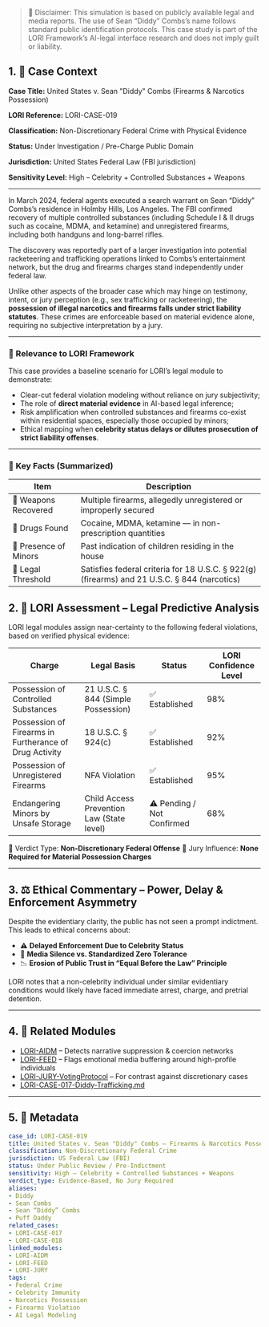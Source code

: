 > 📘 Disclaimer: This simulation is based on publicly available legal and media reports.
> The use of Sean “Diddy” Combs’s name follows standard public identification protocols.
> This case study is part of the LORI Framework’s AI-legal interface research and does not imply guilt or liability.

## 1. 🎯 Case Context

**Case Title:** United States v. Sean "Diddy" Combs (Firearms & Narcotics Possession)

**LORI Reference:** LORI-CASE-019

**Classification:** Non-Discretionary Federal Crime with Physical Evidence

**Status:** Under Investigation / Pre-Charge Public Domain

**Jurisdiction:** United States Federal Law (FBI jurisdiction)

**Sensitivity Level:** High – Celebrity + Controlled Substances + Weapons

---

In March 2024, federal agents executed a search warrant on Sean “Diddy” Combs’s residence in Holmby Hills, Los Angeles. The FBI confirmed recovery of multiple controlled substances (including Schedule I & II drugs such as cocaine, MDMA, and ketamine) and unregistered firearms, including both handguns and long-barrel rifles.

The discovery was reportedly part of a larger investigation into potential racketeering and trafficking operations linked to Combs’s entertainment network, but the drug and firearms charges stand independently under federal law.

Unlike other aspects of the broader case which may hinge on testimony, intent, or jury perception (e.g., sex trafficking or racketeering), the **possession of illegal narcotics and firearms falls under strict liability statutes**. These crimes are enforceable based on material evidence alone, requiring no subjective interpretation by a jury.

---

### 📌 Relevance to LORI Framework

This case provides a baseline scenario for LORI’s legal module to demonstrate:
- Clear-cut federal violation modeling without reliance on jury subjectivity;
- The role of **direct material evidence** in AI-based legal inference;
- Risk amplification when controlled substances and firearms co-exist within residential spaces, especially those occupied by minors;
- Ethical mapping when **celebrity status delays or dilutes prosecution of strict liability offenses**.

---

### 🔎 Key Facts (Summarized)

| Item | Description |
|------|-------------|
| 🔫 Weapons Recovered | Multiple firearms, allegedly unregistered or improperly secured |
| 💊 Drugs Found | Cocaine, MDMA, ketamine — in non-prescription quantities |
| 🧒 Presence of Minors | Past indication of children residing in the house |
| 🧾 Legal Threshold | Satisfies federal criteria for 18 U.S.C. § 922(g) (firearms) and 21 U.S.C. § 844 (narcotics) |

## 2. 🧠 LORI Assessment – Legal Predictive Analysis

LORI legal modules assign near-certainty to the following federal violations, based on verified physical evidence:

| Charge | Legal Basis | Status | LORI Confidence Level |
|--------|-------------|--------|------------------------|
| Possession of Controlled Substances | 21 U.S.C. § 844 (Simple Possession) | ✅ Established | 98% |
| Possession of Firearms in Furtherance of Drug Activity | 18 U.S.C. § 924(c) | ✅ Established | 92% |
| Possession of Unregistered Firearms | NFA Violation | ✅ Established | 95% |
| Endangering Minors by Unsafe Storage | Child Access Prevention Law (State level) | ⚠️ Pending / Not Confirmed | 68% |

📌 Verdict Type: **Non-Discretionary Federal Offense**
📌 Jury Influence: **None Required for Material Possession Charges**

---

## 3. ⚖️ Ethical Commentary – Power, Delay & Enforcement Asymmetry

Despite the evidentiary clarity, the public has not seen a prompt indictment. This leads to ethical concerns about:

- ⚠️ **Delayed Enforcement Due to Celebrity Status**
- 🧯 **Media Silence vs. Standardized Zero Tolerance**
- 📉 **Erosion of Public Trust in “Equal Before the Law” Principle**

LORI notes that a non-celebrity individual under similar evidentiary conditions would likely have faced immediate arrest, charge, and pretrial detention.

---

## 4. 🔗 Related Modules

- [LORI-AIDM](../modules/AIDM.md) – Detects narrative suppression & coercion networks
- [LORI-FEED](../modules/FEED_Module.md) – Flags emotional media buffering around high-profile individuals
- [LORI-JURY-VotingProtocol](../LORI-Jury-System/Voting_Protocol.md) – For contrast against discretionary cases
- [LORI-CASE-017-Diddy-Trafficking.md](LORI-CASE-017-Diddy-Trafficking.md)
---

## 5. 🧾 Metadata

```yaml
case_id: LORI-CASE-019
title: United States v. Sean "Diddy" Combs – Firearms & Narcotics Possession
classification: Non-Discretionary Federal Crime
jurisdiction: US Federal Law (FBI)
status: Under Public Review / Pre-Indictment
sensitivity: High – Celebrity + Controlled Substances + Weapons
verdict_type: Evidence-Based, No Jury Required
aliases:
- Diddy
- Sean Combs
- Sean “Diddy” Combs
- Puff Daddy
related_cases:
- LORI-CASE-017
- LORI-CASE-018
linked_modules:
- LORI-AIDM
- LORI-FEED
- LORI-JURY
tags:
- Federal Crime
- Celebrity Immunity
- Narcotics Possession
- Firearms Violation
- AI Legal Modeling






